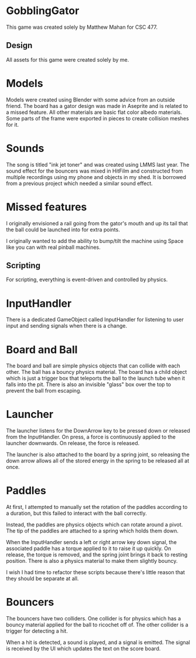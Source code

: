 # GobblingGator

This game was created solely by Matthew Mahan for CSC 477.

## Design

All assets for this game were created solely by me. 

# Models

Models were created using Blender with some advice from an outside friend. The board has a gator design was made in Aseprite and is related to a missed feature. All other materials are basic flat color albedo materials. Some parts of the frame were exported in pieces to create collision meshes for it. 

# Sounds 

The song is titled "ink jet toner" and was created using LMMS last year. The sound effect for the bouncers was mixed in HitFilm and constructed from multiple recordings using my phone and objects in my shed. It is borrowed from a previous project which needed a similar sound effect. 

# Missed features 

I originally envisioned a rail going from the gator's mouth and up its tail that the ball could be launched into for extra points.

I originally wanted to add the ability to bump/tilt the machine using Space like you can with real pinball machines. 

## Scripting

For scripting, everything is event-driven and controlled by physics. 

# InputHandler

There is a dedicated GameObject called InputHandler for listening to user input and sending signals when there is a change. 

# Board and Ball

The board and ball are simple physics objects that can collide with each other. The ball has a bouncy physics material. The board has a child object which is just a trigger box that teleports the ball to the launch tube when it falls into the pit. There is also an invisible "glass" box over the top to prevent the ball from escaping. 

# Launcher

The launcher listens for the DownArrow key to be pressed down or released from the InputHandler. On press, a force is continuously applied to the launcher downwards. On release, the force is released. 

The launcher is also attached to the board by a spring joint, so releasing the down arrow allows all of the stored energy in the spring to be released all at once. 

# Paddles

At first, I attempted to manually set the rotation of the paddles according to a duration, but this failed to interact with the ball correctly.

Instead, the paddles are physics objects which can rotate around a pivot. The tip of the paddles are attached to a spring which holds them down. 

When the InputHandler sends a left or right arrow key down signal, the associated paddle has a torque applied to it to raise it up quickly. On release, the torque is removed, and the spring joint brings it back to resting position. There is also a physics material to make them slightly bouncy. 

I wish I had time to refactor these scripts because there's little reason that they should be separate at all. 

# Bouncers 

The bouncers have two colliders. One collider is for physics which has a bouncy material applied for the ball to ricochet off of. The other collider is a trigger for detecting a hit. 

When a hit is detected, a sound is played, and a signal is emitted. The signal is received by the UI which updates the text on the score board. 
